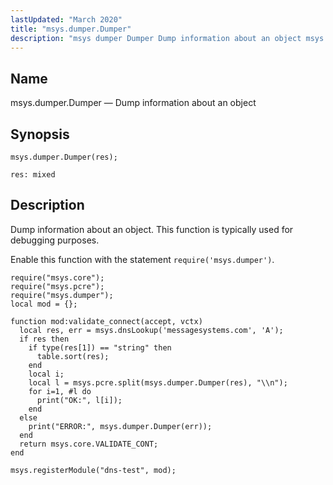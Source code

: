 ```yaml
---
lastUpdated: "March 2020"
title: "msys.dumper.Dumper"
description: "msys dumper Dumper Dump information about an object msys dumper Dumper res Dump information about an object This function is typically used for debugging purposes Enable this function with the statement require msys dumper..."
---
```


<a name="lua.ref.msys.dumper.Dumper"></a> 
## Name

msys.dumper.Dumper — Dump information about an object

<a name="idp17978080"></a> 
## Synopsis

`msys.dumper.Dumper(res);`

`res: mixed`<a name="idp17981056"></a> 
## Description

Dump information about an object. This function is typically used for debugging purposes.

Enable this function with the statement `require('msys.dumper')`.

```
require("msys.core");
require("msys.pcre");
require("msys.dumper");
local mod = {};

function mod:validate_connect(accept, vctx)
  local res, err = msys.dnsLookup('messagesystems.com', 'A');
  if res then
    if type(res[1]) == "string" then
      table.sort(res);
    end
    local i;
    local l = msys.pcre.split(msys.dumper.Dumper(res), "\\n");
    for i=1, #l do
      print("OK:", l[i]);
    end
  else
    print("ERROR:", msys.dumper.Dumper(err));
  end
  return msys.core.VALIDATE_CONT;
end

msys.registerModule("dns-test", mod);
```